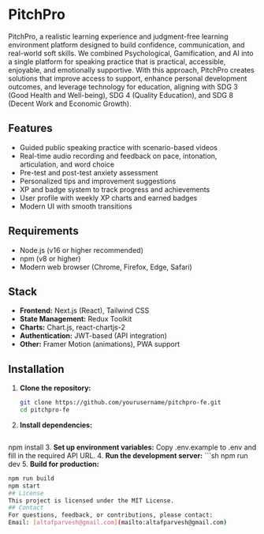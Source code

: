 # PitchPro
PitchPro, a realistic learning experience and judgment-free learning environment platform designed to build confidence, communication, and real-world soft skills. We combined Psychological, Gamification, and AI into a single platform for speaking practice that is practical, accessible, enjoyable, and emotionally supportive. With this approach, PitchPro creates solutions that improve access to support, enhance personal development outcomes, and leverage technology for education, aligning with SDG 3 (Good Health and Well-being), SDG 4 (Quality Education), and SDG 8 (Decent Work and Economic Growth).
## Features

- Guided public speaking practice with scenario-based videos
- Real-time audio recording and feedback on pace, intonation, articulation, and word choice
- Pre-test and post-test anxiety assessment
- Personalized tips and improvement suggestions
- XP and badge system to track progress and achievements
- User profile with weekly XP charts and earned badges
- Modern UI with smooth transitions

## Requirements

- Node.js (v16 or higher recommended)
- npm (v8 or higher)
- Modern web browser (Chrome, Firefox, Edge, Safari)

## Stack

- **Frontend:** Next.js (React), Tailwind CSS
- **State Management:** Redux Toolkit
- **Charts:** Chart.js, react-chartjs-2
- **Authentication:** JWT-based (API integration)
- **Other:** Framer Motion (animations), PWA support

## Installation

1. **Clone the repository:**
   ```sh
   git clone https://github.com/yourusername/pitchpro-fe.git
   cd pitchpro-fe
2. **Install dependencies:**
   ```sh
  npm install
3. **Set up environment variables:**
  Copy .env.example to .env and fill in the required API URL.
4. **Run the development server:**
    ```sh
    npm run dev
5. **Build for production:**
   ```sh
   npm run build
   npm start
## License
This project is licensed under the MIT License.
## Contact
For questions, feedback, or contributions, please contact:
Email: [altafparvesh@gmail.com](mailto:altafparvesh@gmail.com)
